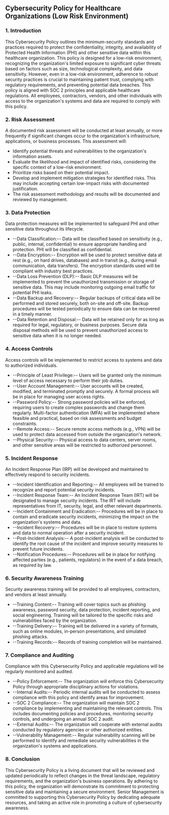 ## Cybersecurity Policy for Healthcare Organizations (Low Risk Environment)

### 1. Introduction

This Cybersecurity Policy outlines the minimum-security standards and practices required to protect the confidentiality, integrity, and availability of Protected Health Information (PHI) and other sensitive data within this healthcare organization. This policy is designed for a low-risk environment, recognizing the organization's limited exposure to significant cyber threats based on factors such as size, technological complexity, and data sensitivity. However, even in a low-risk environment, adherence to robust security practices is crucial to maintaining patient trust, complying with regulatory requirements, and preventing potential data breaches. This policy is aligned with SOC 2 principles and applicable healthcare regulations. All employees, contractors, vendors, and other individuals with access to the organization's systems and data are required to comply with this policy.

### 2. Risk Assessment

A documented risk assessment will be conducted at least annually, or more frequently if significant changes occur to the organization's infrastructure, applications, or business processes. This assessment will:

-   Identify potential threats and vulnerabilities to the organization's information assets.
-   Evaluate the likelihood and impact of identified risks, considering the specific context of a low-risk environment.
-   Prioritize risks based on their potential impact.
-   Develop and implement mitigation strategies for identified risks. This may include accepting certain low-impact risks with documented justification.
-   The risk assessment methodology and results will be documented and reviewed by management.

### 3. Data Protection

Data protection measures will be implemented to safeguard PHI and other sensitive data throughout its lifecycle.

-   --Data Classification:-- Data will be classified based on sensitivity (e.g., public, internal, confidential) to ensure appropriate handling and protection. PHI will be classified as confidential.
-   --Data Encryption:-- Encryption will be used to protect sensitive data at rest (e.g., on hard drives, databases) and in transit (e.g., during email communication, data transfers). The encryption standards used will be compliant with industry best practices.
-   --Data Loss Prevention (DLP):-- Basic DLP measures will be implemented to prevent the unauthorized transmission or storage of sensitive data. This may include monitoring outgoing email traffic for potential PHI leaks.
-   --Data Backup and Recovery:-- Regular backups of critical data will be performed and stored securely, both on-site and off-site. Backup procedures will be tested periodically to ensure data can be recovered in a timely manner.
-   --Data Retention and Disposal:-- Data will be retained only for as long as required for legal, regulatory, or business purposes. Secure data disposal methods will be used to prevent unauthorized access to sensitive data when it is no longer needed.

### 4. Access Controls

Access controls will be implemented to restrict access to systems and data to authorized individuals.

-   --Principle of Least Privilege:-- Users will be granted only the minimum level of access necessary to perform their job duties.
-   --User Account Management:-- User accounts will be created, modified, and terminated promptly and securely. A formal process will be in place for managing user access rights.
-   --Password Policy:-- Strong password policies will be enforced, requiring users to create complex passwords and change them regularly. Multi-factor authentication (MFA) will be implemented where feasible and practical, based on risk assessments and budget constraints.
-   --Remote Access:-- Secure remote access methods (e.g., VPN) will be used to protect data accessed from outside the organization's network.
-   --Physical Security:-- Physical access to data centers, server rooms, and other sensitive areas will be restricted to authorized personnel.

### 5. Incident Response

An Incident Response Plan (IRP) will be developed and maintained to effectively respond to security incidents.

-   --Incident Identification and Reporting:-- All employees will be trained to recognize and report potential security incidents.
-   --Incident Response Team:-- An Incident Response Team (IRT) will be designated to manage security incidents. The IRT will include representatives from IT, security, legal, and other relevant departments.
-   --Incident Containment and Eradication:-- Procedures will be in place to contain and eradicate security incidents, minimizing the impact on the organization's systems and data.
-   --Incident Recovery:-- Procedures will be in place to restore systems and data to normal operation after a security incident.
-   --Post-Incident Analysis:-- A post-incident analysis will be conducted to identify the root cause of the incident and improve security measures to prevent future incidents.
-   --Notification Procedures:-- Procedures will be in place for notifying affected parties (e.g., patients, regulators) in the event of a data breach, as required by law.

### 6. Security Awareness Training

Security awareness training will be provided to all employees, contractors, and vendors at least annually.

-   --Training Content:-- Training will cover topics such as phishing awareness, password security, data protection, incident reporting, and social engineering. Training will be tailored to the specific risks and vulnerabilities faced by the organization.
-   --Training Delivery:-- Training will be delivered in a variety of formats, such as online modules, in-person presentations, and simulated phishing attacks.
-   --Training Records:-- Records of training completion will be maintained.

### 7. Compliance and Auditing

Compliance with this Cybersecurity Policy and applicable regulations will be regularly monitored and audited.

-   --Policy Enforcement:-- The organization will enforce this Cybersecurity Policy through appropriate disciplinary actions for violations.
-   --Internal Audits:-- Periodic internal audits will be conducted to assess compliance with this policy and identify areas for improvement.
-   --SOC 2 Compliance:-- The organization will maintain SOC 2 compliance by implementing and maintaining the relevant controls. This includes documenting policies and procedures, monitoring security controls, and undergoing an annual SOC 2 audit.
-   --External Audits:-- The organization will cooperate with external audits conducted by regulatory agencies or other authorized entities.
-   --Vulnerability Management:-- Regular vulnerability scanning will be performed to identify and remediate security vulnerabilities in the organization's systems and applications.

### 8. Conclusion

This Cybersecurity Policy is a living document that will be reviewed and updated periodically to reflect changes in the threat landscape, regulatory requirements, and the organization's business operations. By adhering to this policy, the organization will demonstrate its commitment to protecting sensitive data and maintaining a secure environment. Senior Management is committed to supporting this Cybersecurity Policy by dedicating adequate resources, and taking an active role in promoting a culture of cybersecurity awareness.
